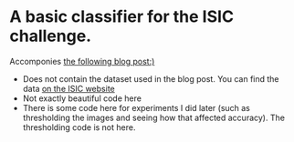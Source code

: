 # A basic classifier for the ISIC challenge. 

Accomponies [the following blog post:)](https://hackernoon.com/machine-learning-for-isic-skin-cancer-classification-challenge-part-1-ccddea4ec44a)

* Does not contain the dataset used in the blog post. You can find the data [on the ISIC website](https://isic-archive.com/)
* Not exactly beautiful code here
* There is some code here for experiments I did later (such as thresholding the images and seeing how that affected accuracy). The thresholding code is not here. 
